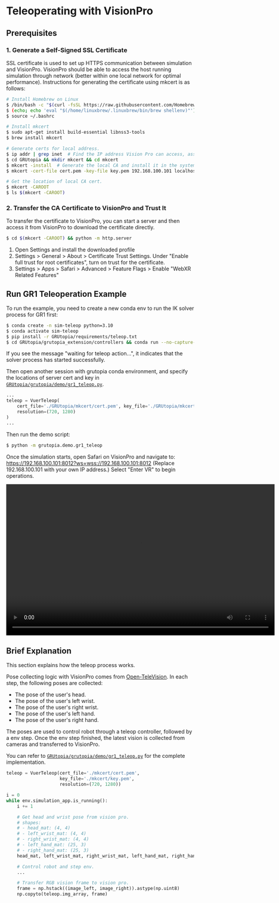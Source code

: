 # Teleoperating with VisionPro

## Prerequisites

### 1. Generate a Self-Signed SSL Certificate

SSL certificate is used to set up HTTPS communication between simulation and VisionPro. VisionPro should be able to access the host running simulation through network (better within one local network for optimal performance). Instructions for generating the certificate using mkcert is as follows:

```bash
# Install Homebrew on Linux
$ /bin/bash -c "$(curl -fsSL https://raw.githubusercontent.com/Homebrew/install/HEAD/install.sh)"
$ (echo; echo 'eval "$(/home/linuxbrew/.linuxbrew/bin/brew shellenv)"') >> ~/.bashrc
$ source ~/.bashrc

# Install mkcert
$ sudo apt-get install build-essential libnss3-tools
$ brew install mkcert

# Generate certs for local address.
$ ip addr | grep inet  # Find the IP address Vision Pro can access, assume 192.168.100.101
$ cd GRUtopia && mkdir mkcert && cd mkcert
$ mkcert -install  # Generate the local CA and install it in the system trust store.
$ mkcert -cert-file cert.pem -key-file key.pem 192.168.100.101 localhost 127.0.0.1  # Replace 192.168.100.101 with your host IP addr

# Get the location of local CA cert.
$ mkcert -CAROOT
$ ls $(mkcert -CAROOT)
```

### 2. Transfer the CA Certificate to VisionPro and Trust It

To transfer the certificate to VisionPro, you can start a server and then access it from VisionPro to download the certificate directly.

```bash
$ cd $(mkcert -CAROOT) && python -m http.server
```

1. Open Settings and install the downloaded profile
2. Settings > General > About > Certificate Trust Settings. Under "Enable full trust for root certificates", turn on trust for the certificate.
3. Settings > Apps > Safari > Advanced > Feature Flags > Enable "WebXR Related Features"

## Run GR1 Teleoperation Example

To run the example, you need to create a new conda env to run the IK solver process for GR1 first:

```bash
$ conda create -n sim-teleop python=3.10
$ conda activate sim-teleop
$ pip install -r GRUtopia/requirements/teleop.txt
$ cd GRUtopia/grutopia_extension/controllers && conda run --no-capture-output -n sim-teleop python gr1_teleop.py
```

If you see the message "waiting for teleop action...", it indicates that the solver process has started successfully.

Then open another session with grutopia conda environment, and specify the locations of server cert and key in [`GRUtopia/grutopia/demo/gr1_teleop.py`](https://github.com/OpenRobotLab/GRUtopia/blob/main/grutopia/demo/gr1_teleop.py).

```python
...
teleop = VuerTeleop(
    cert_file='./GRUtopia/mkcert/cert.pem', key_file='./GRUtopia/mkcert/key.pem',   # Specify locations of your cert and key here
    resolution=(720, 1280)
)
...
```

Then run the demo script:

```bash
$ python -m grutopia.demo.gr1_teleop
```

Once the simulation starts, open Safari on VisionPro and navigate to:
https://192.168.100.101:8012?ws=wss://192.168.100.101:8012 (Replace 192.168.100.101 with your own IP address.)
Select "Enter VR" to begin operations.

<video width="720" height="405" controls>
    <source src="../../../_static/video/gr1_teleop.webm" type="video/webm">
</video>

## Brief Explanation

This section explains how the teleop process works.

Pose collecting logic with VisionPro comes from [Open-TeleVision](https://github.com/OpenTeleVision/TeleVision). In each step, the following poses are collected:

- The pose of the user's head.
- The pose of the user's left wrist.
- The pose of the user's right wrist.
- The pose of the user's left hand.
- The pose of the user's right hand.

The poses are used to control robot through a teleop controller, followed by a env step. Once the env step finished, the latest vision is collected from cameras and transferred to VisionPro.

You can refer to [`GRUtopia/grutopia/demo/gr1_teleop.py`](https://github.com/OpenRobotLab/GRUtopia/blob/main/grutopia/demo/gr1_teleop.py) for the complete implementation.

```python
teleop = VuerTeleop(cert_file='./mkcert/cert.pem',
                    key_file='./mkcert/key.pem',
                    resolution=(720, 1280))

i = 0
while env.simulation_app.is_running():
    i += 1

    # Get head and wrist pose from vision pro.
    # shapes:
    # - head_mat: (4, 4)
    # - left_wrist_mat: (4, 4)
    # - right_wrist_mat: (4, 4)
    # - left_hand_mat: (25, 3)
    # - right_hand_mat: (25, 3)
    head_mat, left_wrist_mat, right_wrist_mat, left_hand_mat, right_hand_mat, begin_move = teleop.step()

    # Control robot and step env.
    ...

    # Transfer RGB vision frame to vision pro.
    frame = np.hstack((image_left, image_right)).astype(np.uint8)
    np.copyto(teleop.img_array, frame)
```
